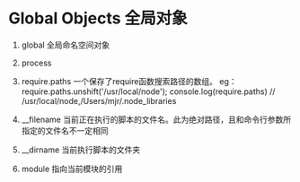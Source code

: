 # Global Objects 全局对象

1. global
    全局命名空间对象

2. process
    
3. require.paths
    一个保存了require函数搜索路径的数组。
    eg：
    require.paths.unshift('/usr/local/node');
    console.log(require.paths)
    //   /usr/local/node,/Users/mjr/.node_libraries

4. __filename
    当前正在执行的脚本的文件名。此为绝对路径，且和命令行参数所指定的文件名不一定相同
    
5. __dirname
    当前执行脚本的文件夹
    
6. module
    指向当前模块的引用